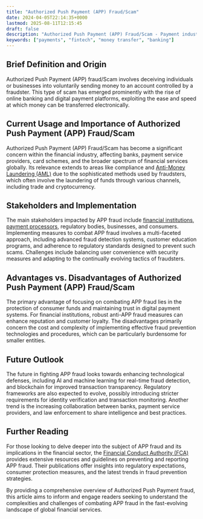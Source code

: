 ```yaml
---
title: "Authorized Push Payment (APP) Fraud/Scam"
date: 2024-04-05T22:14:35+0000
lastmod: 2025-08-11T12:15:45
draft: false
description: "Authorized Push Payment (APP) Fraud/Scam - Payment industry knowledge and insights"
keywords: ["payments", "fintech", "money transfer", "banking"]
---
```


## Brief Definition and Origin

Authorized Push Payment (APP) fraud/Scam involves deceiving individuals or businesses into voluntarily sending money to an account controlled by a fraudster. This type of scam has emerged prominently with the rise of online banking and digital payment platforms, exploiting the ease and speed at which money can be transferred electronically.

## Current Usage and Importance of Authorized Push Payment (APP) Fraud/Scam

Authorized Push Payment (APP) Fraud/Scam has become a significant concern within the financial industry, affecting banks, payment service providers, card schemes, and the broader spectrum of financial services globally. Its relevance extends to areas like compliance and [Anti-Money Laundering (AML)](https://faisalkhanllc.xyz/resources/payments-wiki/a/anti-money-laundering-aml/) due to the sophisticated methods used by fraudsters, which often involve the laundering of funds through various channels, including trade and cryptocurrency.

## Stakeholders and Implementation

The main stakeholders impacted by APP fraud include [financial institutions](https://faisalkhanllc.xyz/resources/payments-wiki/f/financial-institution-fi/), [payment processors](https://faisalkhanllc.xyz/resources/payments-wiki/p/payment-processor/), regulatory bodies, businesses, and consumers. Implementing measures to combat APP fraud involves a multi-faceted approach, including advanced fraud detection systems, customer education programs, and adherence to regulatory standards designed to prevent such scams. Challenges include balancing user convenience with security measures and adapting to the continually evolving tactics of fraudsters.

## Advantages vs. Disadvantages of Authorized Push Payment (APP) Fraud/Scam

The primary advantage of focusing on combating APP fraud lies in the protection of consumer funds and maintaining trust in digital payment systems. For financial institutions, robust anti-APP fraud measures can enhance reputation and customer loyalty. The disadvantages primarily concern the cost and complexity of implementing effective fraud prevention technologies and procedures, which can be particularly burdensome for smaller entities.

## Future Outlook

The future in fighting APP fraud looks towards enhancing technological defenses, including AI and machine learning for real-time fraud detection, and blockchain for improved transaction transparency. Regulatory frameworks are also expected to evolve, possibly introducing stricter requirements for identity verification and transaction monitoring. Another trend is the increasing collaboration between banks, payment service providers, and law enforcement to share intelligence and best practices.

## Further Reading

For those looking to delve deeper into the subject of APP fraud and its implications in the financial sector, the [Financial Conduct Authority (FCA)](https://faisalkhanllc.xyz/resources/payments-wiki/f/financial-conduct-authority-fca/) provides extensive resources and guidelines on preventing and reporting APP fraud. Their publications offer insights into regulatory expectations, consumer protection measures, and the latest trends in fraud prevention strategies.

By providing a comprehensive overview of Authorized Push Payment fraud, this article aims to inform and engage readers seeking to understand the complexities and challenges of combating APP fraud in the fast-evolving landscape of global financial services.